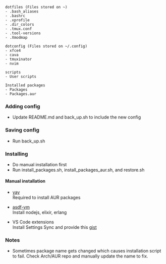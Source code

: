 ```
dotfiles (Files stored on ~)
- .bash_aliases
- .bashrc
- .xprofile
- .dir_colors
- .tmux.conf
- .tool-versions
- .Xmodmap

dotconfig (Files stored on ~/.config)
- xfce4
- cava
- tmuxinator
- nvim

scripts
- User scripts

Installed packages
- Packages
- Packages.aur
```

### Adding config
- Update README.md and back_up.sh to include the new config
    
### Saving config
- Run back_up.sh

### Installing
- Do manual installation first
- Run install_packages.sh, install_packages_aur.sh, and restore.sh

#### Manual installation
- [yay](https://github.com/Jguer/yay)  
  Required to install AUR packages
  
- [asdf-vm](https://asdf-vm.com/#/)  
  Install nodejs, elixir, erlang
  
- VS Code extensions  
  Install Settings Sync and provide this [gist](https://gist.github.com/gitkumi/751c1ba1002636ec194b2edafee551ac)

### Notes
- Sometimes package name gets changed which causes installation script to fail. Check Arch/AUR repo and manually update the name to fix.
